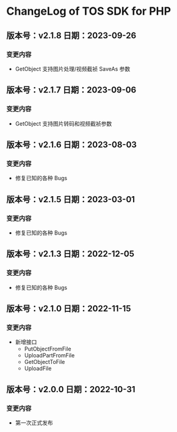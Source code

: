 # ChangeLog of TOS SDK for PHP

## 版本号：v2.1.8 日期：2023-09-26

### 变更内容

- GetObject 支持图片处理/视频截祯 SaveAs 参数

## 版本号：v2.1.7 日期：2023-09-06

### 变更内容

- GetObject 支持图片转码和视频截祯参数

## 版本号：v2.1.6 日期：2023-08-03

### 变更内容

- 修复已知的各种 Bugs

## 版本号：v2.1.5 日期：2023-03-01

### 变更内容

- 修复已知的各种 Bugs

## 版本号：v2.1.3 日期：2022-12-05

### 变更内容

- 修复已知的各种 Bugs

## 版本号：v2.1.0 日期：2022-11-15

### 变更内容

- 新增接口
    - PutObjectFromFile
    - UploadPartFromFile
    - GetObjectToFile
    - UploadFile

## 版本号：v2.0.0 日期：2022-10-31

### 变更内容

- 第一次正式发布
